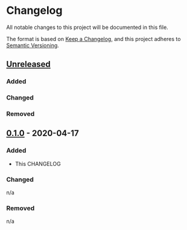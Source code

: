 # Changelog

All notable changes to this project will be documented in this file.

The format is based on [Keep a Changelog](https://keepachangelog.com/en/1.0.0/),
and this project adheres to [Semantic Versioning](https://semver.org/spec/v2.0.0.html).

## [Unreleased]

### Added
### Changed
### Removed

## [0.1.0] - 2020-04-17

### Added

- This CHANGELOG

### Changed

n/a

### Removed

n/a

[Unreleased]: https://gitlab.com/guardianproject-ops/ansible-ntp/compare/0.1.0...HEAD
[0.1.0]: https://gitlab.com/guardianproject-ops/ansible-ntp/tag/0.1.0

